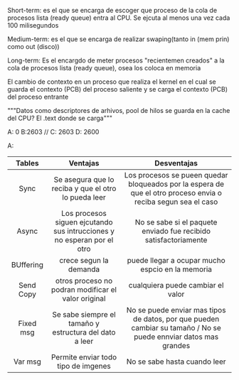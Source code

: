 Short-term: es el que se encarga de escoger que proceso de la cola de procesos lista (ready queue) entra al CPU. Se ejcuta al menos una vez cada 100 milisegundos

Medium-term: es el que se encarga de realizar swaping(tanto in (mem prin) como out (disco))

Long-term: Es el encargdo de meter procesos "recientemen creados" a la cola de procesos lista (ready queue), osea los coloca en memoria

El cambio de contexto en un proceso que realiza el kernel en el cual se guarda el contexto (PCB) del proceso saliente y se carga el contexto (PCB) del proceso entrante

"""Datos como descriptores de arhivos, pool de hilos se guarda en la cache del CPU? El .text donde se carga"""

A: 0 B:2603 // C: 2603 D: 2600

A:  

| Tables   |      Ventajas |  Desventajas |
|:----------:|:-------------:|:-------------:|
| Sync     |  Se asegura que lo reciba y que el otro lo pueda leer | Los procesos se pueen quedar bloqueados por la espera de que el otro proceso envia o reciba segun sea el caso |
| Async    |    Los procesos siguen ejcutando sus intrucciones y no esperan por el otro   | No se sabe si el paquete enviado fue recibido satisfactoriamente |
| BUffering | crece segun la demanda | puede llegar a ocupar mucho espcio en la memoria |
| Send Copy | otros proceso no podran modificar el valor original  | cualquiera puede cambiar el valor |
| Fixed msg  | Se sabe siempre el tamaño y estructura del dato a leer  | No se puede enviar mas tipos de datos, por que pueden cambiar su tamaño / No se puede ennviar datos mas grandes  |
| Var msg | Permite enviar todo tipo de imgenes  | No se sabe hasta cuando leer |
    